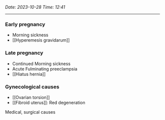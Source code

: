 *Date: 2023-10-28*
*Time: 12:41* 

---
### Early pregnancy
- Morning sickness
- [[Hyperemesis gravidarum]]

### Late pregnancy
- Continued Morning sickness
- Acute Fulminating preeclampsia
- [[Hiatus hernia]]

### Gynecological causes
- [[Ovarian torsion]]
- [[Fibroid uterus]]: Red degeneration 

Medical, surgical causes